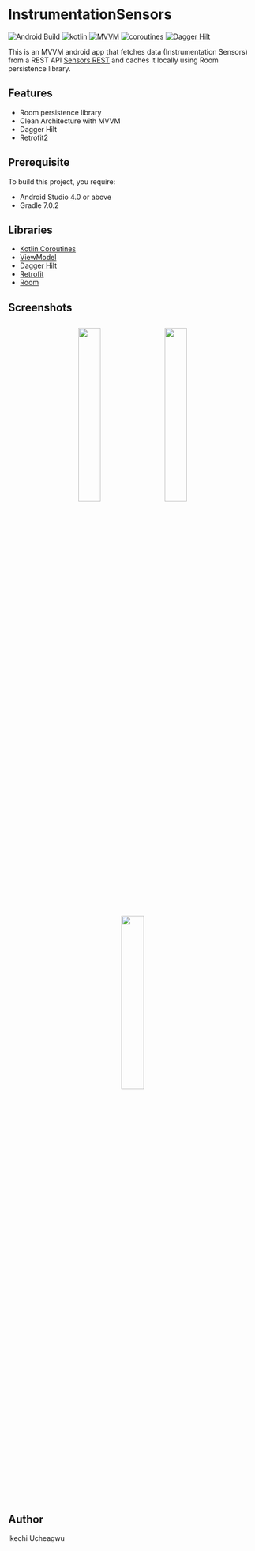 # InstrumentationSensors

[![Android Build](https://img.shields.io/badge/Android%20Build-passing-brightgreen)](https://developer.android.com/) [![kotlin](https://img.shields.io/badge/Kotlin-1.4.xx-blue)](https://kotlinlang.org/) [![MVVM ](https://img.shields.io/badge/Architecture-MVVM-brightgreen)](https://www.raywenderlich.com/34-design-patterns-by-tutorials-mvvm) [![coroutines](https://img.shields.io/badge/Kotlin-Coroutines-orange)](https://developer.android.com/kotlin/coroutines) [![Dagger Hilt](https://img.shields.io/badge/Dagger-Hilt-orange)](https://dagger.dev/hilt)

This is an MVVM android app that fetches data (Instrumentation Sensors) from a REST API [Sensors REST](https://instrumentation-sensors.herokuapp.com/) and caches it locally using Room persistence library.

## Features
* Room persistence library
* Clean Architecture with MVVM 
* Dagger Hilt
* Retrofit2


## Prerequisite
To build this project, you require:
- Android Studio 4.0 or above
- Gradle 7.0.2

## Libraries
*   [Kotlin Coroutines](https://github.com/Kotlin/kotlinx.coroutines)
*   [ViewModel](https://developer.android.com/topic/libraries/architecture/viewmodel)
*   [Dagger Hilt](https://dagger.dev/hilt)
*   [Retrofit](https://square.github.io/retrofit)
*   [Room](https://developer.android.com/training/data-storage/room)

<h2 align="left">Screenshots</h2>
<h4 align="center">
<img src="https://res.cloudinary.com/iykeafrica/image/upload/v1642556244/instrumentation-sensors/2022_01_19_02.28.46_xwxqsv.jpg" width="30%" vspace="10" hspace="10">
<img src="https://res.cloudinary.com/iykeafrica/image/upload/v1642556245/instrumentation-sensors/2022_01_19_02.29.14_jypjza.jpg" width="30%" vspace="10" hspace="10">
<img src="https://res.cloudinary.com/iykeafrica/image/upload/v1642556245/instrumentation-sensors/2022_01_19_02.29.23_c4ot3m.jpg" width="30%" vspace="10" hspace="10">

## Author
Ikechi Ucheagwu 


